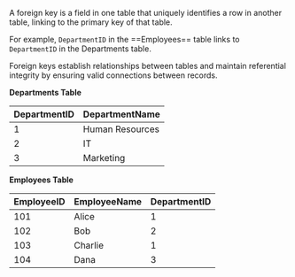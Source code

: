 A foreign key is a field in one table that uniquely identifies a row in another table, linking to the primary key of that table.

For example, `DepartmentID` in the ==Employees== table links to `DepartmentID` in the Departments table. 

Foreign keys establish relationships between tables and maintain referential integrity by ensuring valid connections between records.

**Departments Table**

| DepartmentID | DepartmentName      |
|--------------|----------------------|
| 1            | Human Resources       |
| 2            | IT                   |
| 3            | Marketing            |

**Employees Table**

| EmployeeID | EmployeeName | DepartmentID |
|------------|--------------|---------------|
| 101        | Alice        | 1             |
| 102        | Bob          | 2             |
| 103        | Charlie      | 1             |
| 104        | Dana         | 3             |